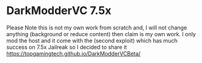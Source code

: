 # DarkModderVC 7.5x
Please Note this is not my own work from scratch and, I will not change anything (background or reduce content) then claim is my own work. I only mod the host and it come with the (second exploit) which has much success on 7.5x Jailreak so I decided to share it 
https://topgamingtech.github.io/DarkModderVCBeta/
